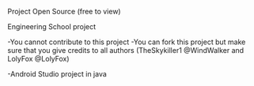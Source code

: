 Project Open Source (free to view)

Engineering School project

-You cannot contribute to this project
-You can fork this project but make sure that you give credits to all authors (TheSkykiller1 @WindWalker and LolyFox @LolyFox)

-Android Studio project in java
